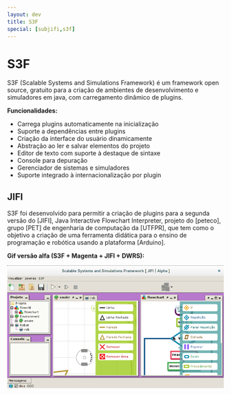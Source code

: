 ```yaml
---
layout: dev
title: S3F
special: [subjifi,s3f]
---
```


S3F
===

S3F (Scalable Systems and Simulations Framework) é um framework open source, gratuito para a criação de ambientes de desenvolvimento e simuladores em java, com carregamento dinâmico de plugins.


**Funcionalidades:**

- Carrega plugins automaticamente na inicialização
- Suporte a dependências entre plugins
- Criação da interface do usuário dinamicamente
- Abstração ao ler e salvar elementos do projeto
- Editor de texto com suporte à destaque de sintaxe
- Console para depuração
- Gerenciador de sistemas e simuladores
- Suporte integrado à internacionalização por plugin

JIFI
----

S3F foi desenvolvido para permitir a criação de plugins para a segunda versão do [JIFI], Java Interactive Flowchart Interpreter, projeto do [peteco], grupo [PET] de engenharia de computação da [UTFPR], que tem como o objetivo a criação de uma ferramenta didática para o ensino de programação e robótica usando a plataforma [Arduino].

**Gif versão alfa (S3F + Magenta + JIFI + DWRS):**

![gif](https://github.com/anderson-/S3F/raw/master/alfa.gif "S3F+Magenta+JIFI+DWRS versão alfa")
